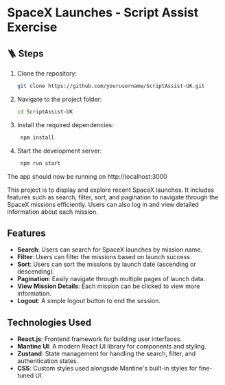 # SpaceX Launches - Script Assist Exercise
## 🪜 Steps

1. Clone the repository:

   ```bash
   git clone https://github.com/yourusername/ScriptAssist-UK.git

2. Navigate to the project folder:

   ```bash
   cd ScriptAssist-UK
3. Install the required dependencies:

   ```bash
    npm install
4. Start the development server:

   ```bash
    npm run start
  The app should now be running on http://localhost:3000


This project is to display and explore recent SpaceX launches. It includes features such as search, filter, sort, and pagination to navigate through the SpaceX missions efficiently. Users can also log in and view detailed information about each mission.

## Features
- **Search**: Users can search for SpaceX launches by mission name.
- **Filter**: Users can filter the missions based on launch success.
- **Sort**: Users can sort the missions by launch date (ascending or descending).
- **Pagination**: Easily navigate through multiple pages of launch data.
- **View Mission Details**: Each mission can be clicked to view more information.
- **Logout**: A simple logout button to end the session.

## Technologies Used
- **React.js**: Frontend framework for building user interfaces.
- **Mantine UI**: A modern React UI library for components and styling.
- **Zustand**: State management for handling the search, filter, and authentication states.
- **CSS**: Custom styles used alongside Mantine's built-in styles for fine-tuned UI.
